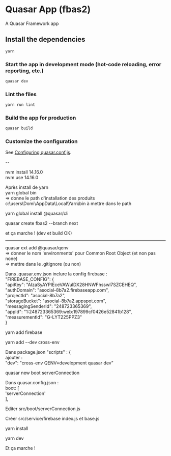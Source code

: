 # Quasar App (fbas2)

A Quasar Framework app

## Install the dependencies
```bash
yarn
```

### Start the app in development mode (hot-code reloading, error reporting, etc.)
```bash
quasar dev
```

### Lint the files
```bash
yarn run lint
```

### Build the app for production
```bash
quasar build
```

### Customize the configuration
See [Configuring quasar.conf.js](https://v2.quasar.dev/quasar-cli/quasar-conf-js).

--

nvm install 14.16.0  
nvm use 14.16.0  

Après install de yarn  
yarn global bin  
=> donne le path d'installation des produits  
c:\users\Domi\AppData\Local\Yarn\bin à mettre dans le path  

yarn global install @quasar/cli

quasar create fbas2 --branch next

et ça marche ! (dev et build OK)

________________________________

quasar ext add @quasar/qenv  
=> donner le nom 'environments' pour Common Root Object (et non pas none)  
=> mettre dans le .gitignore (ou non)  

Dans .quasar.env.json inclure la config firebase :  
    "FIREBASE_CONFIG": {  
      "apiKey": "AIzaSyAYPIEceVAWulDX28HNWFhsswl7SZCEHEQ",  
      "authDomain": "asocial-8b7a2.firebaseapp.com",  
      "projectId": "asocial-8b7a2",  
      "storageBucket": "asocial-8b7a2.appspot.com",  
      "messagingSenderId": "248723365369",  
      "appId": "1:248723365369:web:197899cf0426e52841b128",  
      "measurementId": "G-LYT225PPZ3"  
    }  

yarn add firebase

yarn add --dev cross-env

Dans package.json "scripts" : {   
ajouter :  
"dev": "cross-env QENV=development quasar dev"  

quasar new boot serverConnection

Dans quasar.config.json :  
boot: [  
  'serverConnection'  
],  

Editer src/boot/serverConnection.js

Créer src/service/firebase index.js et base.js

yarn install

yarn dev

Et ça marche !


